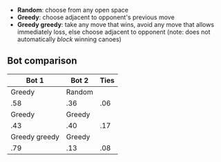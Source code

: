 - **Random**: choose from any open space
- **Greedy**: choose adjacent to opponent's previous move
- **Greedy greedy**: take any move that wins, avoid any move that allows immediately loss, else choose adjacent to opponent (note: does not automatically *block* winning canoes)

## Bot comparison

|Bot 1 | Bot 2 | Ties |
| --- | --- | --- |
| Greedy | Random | |
| .58 | .36 | .06 |
| Greedy | Greedy | |
| .43 | .40 | .17 |
| Greedy greedy | Greedy | |
| .79 | .13 | .08 |